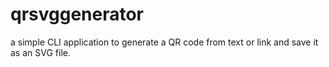 # qrsvggenerator
a simple CLI application to generate a QR code from text or link and save it as an SVG file.
